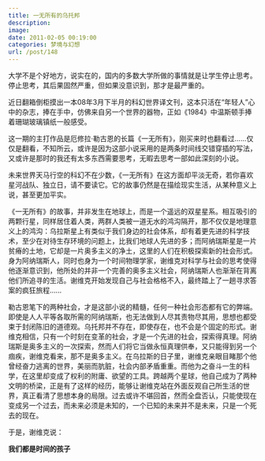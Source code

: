 ```yaml
---
title: 一无所有的乌托邦
description: 
image: 
date: 2011-02-05 00:19:00
categories: 梦境与幻想
url: /post/148
---
```


大学不是个好地方，说实在的，国内的多数大学所做的事情就是让学生停止思考。停止思考，其后果固然严重，但如果没意识到，那才是最严重的。

近日翻箱倒柜摸出一本08年3月下半月的科幻世界译文刊，这本只活在“年轻人”心中的杂志，捧在手中，仿佛来自另一个世界的器物，正如《1984》中温斯顿手捧着珊瑚玻璃镇纸一般感受。

这一期的主打作品是厄修拉·勒古恩的长篇《一无所有》，刚买来时也翻看过……仅仅是翻看，不知所云，或许是因为这部小说采用的是两条时间线交错穿插的写法，又或许是那时的我还有太多东西需要思考，无暇去思考一部如此深刻的小说。

未来世界天马行空的科幻不在少数，《一无所有》在这方面却平淡无奇，若你喜欢星河战队、独立日，请不要读它。它的故事仍然是在描绘现实生活，从某种意义上说，甚至更加平实。

《一无所有》的故事，并非发生在地球上，而是一个遥远的双星星系。相互吸引的两颗行星，同样居住着人类，两群人类被一道无水的鸿沟隔开，那不仅仅是地理意义上的鸿沟：乌拉斯星上有类似于我们身边的社会体系，却有着更先进的科学技术，至少在对待生存环境的问题上，比我们地球人先进的多；而阿纳瑞斯星是一片贫瘠的土地，它却是一片奥多主义的净土，这里的人们在积极探索新的社会形式。身为阿纳瑞斯人，同时也身为一个时间物理学家，谢维克对科学与社会的思考使得他逐渐意识到，他所处的并非一个完善的奥多主义社会，阿纳瑞斯人也渐渐在背离他们所追寻的生活。谢维克开始发现自己与社会格格不入，最终踏上了一趟寻求答案的疯狂旅程……

勒古恩笔下的两种社会，才是这部小说的精髓，任何一种社会形态都有它的弊端。即使是人人平等各取所需的阿纳瑞斯，也无法做到人尽其责物尽其用，思想也都受束于封闭陈旧的道德观。乌托邦并不存在，即使存在，也不会是个固定的形式。谢维克相信，只有一个时刻在变革的社会，才是一个先进的社会，探索得真理。阿纳瑞斯是奥多主义的一次探索，然而人们将它当做永恒真理供奉，又只能得到另一个痼疾，谢维克看来，那不是奥多主义。在乌拉斯的日子里，谢维克亲眼目睹那个他曾经奋力逃离的世界，美丽而肮脏，社会内部矛盾重重。而他为之奋斗一生的科学，在这里却变成了权利的附庸、欲望的工具。跨越两个星球，他自己成为了两种文明的桥梁，正是有了这样的经历，能够让谢维克站在外面反观自己所生活的世界，真正看清了思想本身的局限。过去或许不堪回首，然而全盘否认，只能使现在变成另一个过去，而未来必须是未知的，一个已知的未来并不是未来，只是一个死去的现在。

于是，谢维克说：

**我们都是时间的孩子**
